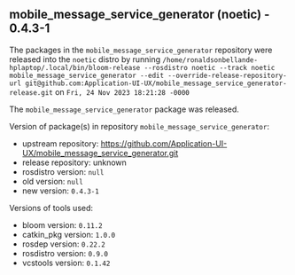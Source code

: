 ## mobile_message_service_generator (noetic) - 0.4.3-1

The packages in the `mobile_message_service_generator` repository were released into the `noetic` distro by running `/home/ronaldsonbellande-hplaptop/.local/bin/bloom-release --rosdistro noetic --track noetic mobile_message_service_generator --edit --override-release-repository-url git@github.com:Application-UI-UX/mobile_message_service_generator-release.git` on `Fri, 24 Nov 2023 18:21:28 -0000`

The `mobile_message_service_generator` package was released.

Version of package(s) in repository `mobile_message_service_generator`:

- upstream repository: https://github.com/Application-UI-UX/mobile_message_service_generator.git
- release repository: unknown
- rosdistro version: `null`
- old version: `null`
- new version: `0.4.3-1`

Versions of tools used:

- bloom version: `0.11.2`
- catkin_pkg version: `1.0.0`
- rosdep version: `0.22.2`
- rosdistro version: `0.9.0`
- vcstools version: `0.1.42`


